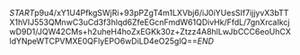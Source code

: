 $START$p9u4/xY1U4PfkgSWjRi+93pPZgT4m1LXVbj6/iJ0iYUesSIf7ijjyvX3bTTX1hVIJ553QMnwC3uCd3f3hlqd6ZfeEGcnFmdW61QDivHk/FfdL/7gnXrcaIkcjwD9D1/JQW42CMs+h2uheH4hoZxEGKk30z+Ztzz4A8hlLwJbCCC6eoUhCXldYNpeWTCPVMXE0QFlyEPO6wDiLD4eO25glQ==$END$